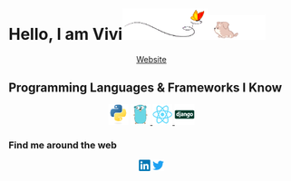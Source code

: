 
# Hello, I am Vivi<img src="images/butterfly.gif" width=30%><img src="images/dog.gif" width=20%>

<p align="center">
  <a href="https://vivienne.codes">Website</a>
</p>

## Programming Languages & Frameworks I Know
<p align=center>
  <img src="images/python-original.svg" width=7%>
  <a href="https://www.coursera.org/account/accomplishments/verify/U6K5JX2BKT8U">
    <img src="https://raw.githubusercontent.com/devicons/devicon/master/icons/go/go-original.svg" width=7%>
  </a>
  <a href="https://github.com/viviruska/Udacity/tree/master/react">
    <img src="https://raw.githubusercontent.com/devicons/devicon/master/icons/react/react-original.svg" width=7%>
  </a>
  <img src="https://raw.githubusercontent.com/devicons/devicon/master/icons/django/django-original.svg" width=7%>
</p>

### Find me around the web
<p align=center>
  <a href="https://www.linkedin.com/in/vivienruska"><img src="images/linkedin.svg" width=4%></a>
  <a href="https://www.twitter.com/vivienruska"><img src="images/twitter.svg" width=4%></a>
</p>

<!--
**viviruska/viviruska** is a ✨ _special_ ✨ repository because its `README.md` (this file) appears on your GitHub profile.

Here are some ideas to get you started:

- 🔭 I’m currently working on ...
- 🌱 I’m currently learning ...
- 👯 I’m looking to collaborate on ...
- 🤔 I’m looking for help with ...
- 💬 Ask me about ...
- 📫 How to reach me: ...
- 😄 Pronouns: ...
- ⚡ Fun fact: ...
-->
